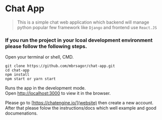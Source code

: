 # Chat App

> This is a simple chat web application which backend will manage python popular few framework like `Django` and frontend use `React.JS`


### If you run the project in your lcoal development environment please follow the following steps.
Open your terminal or shell, CMD.

```
git clone https://github.com/mbrsagor/chat-app.git
cd chat-app
npm install
npm start or yarn start
```

Runs the app in the development mode.\
Open [http://localhost:3000](http://localhost:3000) to view it in the browser.


Please go to [https://chatengine.io/](website) then create a new account. After that please folow the instructions/docs which well example and good documenations.
